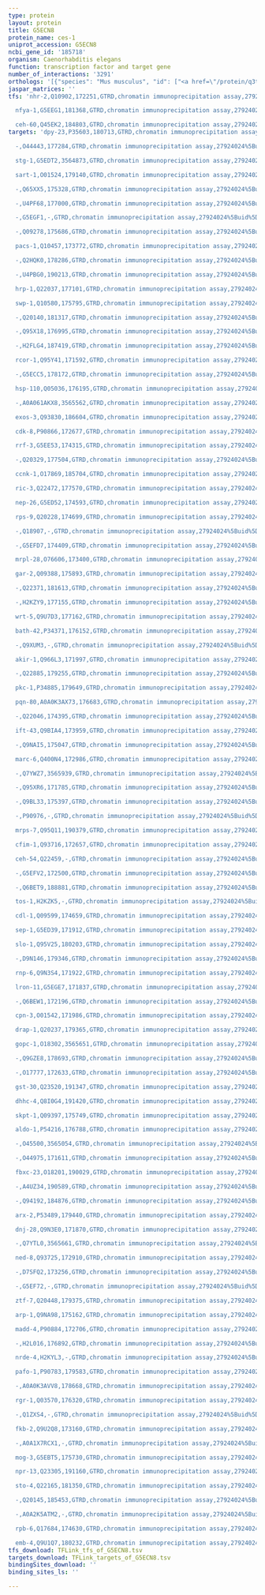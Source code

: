 ```yaml
---
type: protein
layout: protein
title: G5ECN8
protein_name: ces-1
uniprot_accession: G5ECN8
ncbi_gene_id: '185718'
organism: Caenorhabditis elegans
function: transcription factor and target gene
number_of_interactions: '3291'
orthologs: '[{"species": "Mus musculus", "id": ["<a href=\"/protein/q3txz1\">Q3TXZ1</a>"]}, {"species": "Danio rerio", "id": ["<a href=\"/protein/a0a0g2kc95\">A0A0G2KC95</a>"]}]'
jaspar_matrices: ''
tfs: 'nhr-2,Q10902,172251,GTRD,chromatin immunoprecipitation assay,27924024%5Buid%5D,No

  nfya-1,G5EEG1,181368,GTRD,chromatin immunoprecipitation assay,27924024%5Buid%5D,No

  ceh-60,Q45EK2,184803,GTRD,chromatin immunoprecipitation assay,27924024%5Buid%5D,No'
targets: 'dpy-23,P35603,180713,GTRD,chromatin immunoprecipitation assay,27924024%5Buid%5D,No

  -,O44443,177284,GTRD,chromatin immunoprecipitation assay,27924024%5Buid%5D,No

  stg-1,G5EDT2,3564873,GTRD,chromatin immunoprecipitation assay,27924024%5Buid%5D,No

  sart-1,O01524,179140,GTRD,chromatin immunoprecipitation assay,27924024%5Buid%5D,No

  -,Q65XX5,175328,GTRD,chromatin immunoprecipitation assay,27924024%5Buid%5D,No

  -,U4PF68,177000,GTRD,chromatin immunoprecipitation assay,27924024%5Buid%5D,No

  -,G5EGF1,-,GTRD,chromatin immunoprecipitation assay,27924024%5Buid%5D,No

  -,Q09278,175686,GTRD,chromatin immunoprecipitation assay,27924024%5Buid%5D,No

  pacs-1,Q10457,173772,GTRD,chromatin immunoprecipitation assay,27924024%5Buid%5D,No

  -,Q2HQK0,178286,GTRD,chromatin immunoprecipitation assay,27924024%5Buid%5D,No

  -,U4PBG0,190213,GTRD,chromatin immunoprecipitation assay,27924024%5Buid%5D,No

  hrp-1,Q22037,177101,GTRD,chromatin immunoprecipitation assay,27924024%5Buid%5D,No

  swp-1,Q10580,175795,GTRD,chromatin immunoprecipitation assay,27924024%5Buid%5D,No

  -,Q20140,181317,GTRD,chromatin immunoprecipitation assay,27924024%5Buid%5D,No

  -,Q95X18,176995,GTRD,chromatin immunoprecipitation assay,27924024%5Buid%5D,No

  -,H2FLG4,187419,GTRD,chromatin immunoprecipitation assay,27924024%5Buid%5D,No

  rcor-1,Q95Y41,171592,GTRD,chromatin immunoprecipitation assay,27924024%5Buid%5D,No

  -,G5ECC5,178172,GTRD,chromatin immunoprecipitation assay,27924024%5Buid%5D,No

  hsp-110,Q05036,176195,GTRD,chromatin immunoprecipitation assay,27924024%5Buid%5D,No

  -,A0A061AKX8,3565562,GTRD,chromatin immunoprecipitation assay,27924024%5Buid%5D,No

  exos-3,Q93830,186604,GTRD,chromatin immunoprecipitation assay,27924024%5Buid%5D,No

  cdk-8,P90866,172677,GTRD,chromatin immunoprecipitation assay,27924024%5Buid%5D,No

  rrf-3,G5EE53,174315,GTRD,chromatin immunoprecipitation assay,27924024%5Buid%5D,No

  -,Q20329,177504,GTRD,chromatin immunoprecipitation assay,27924024%5Buid%5D,No

  ccnk-1,O17869,185704,GTRD,chromatin immunoprecipitation assay,27924024%5Buid%5D,No

  ric-3,Q22472,177570,GTRD,chromatin immunoprecipitation assay,27924024%5Buid%5D,No

  nep-26,G5ED52,174593,GTRD,chromatin immunoprecipitation assay,27924024%5Buid%5D,No

  rps-9,Q20228,174699,GTRD,chromatin immunoprecipitation assay,27924024%5Buid%5D,No

  -,Q18907,-,GTRD,chromatin immunoprecipitation assay,27924024%5Buid%5D,No

  -,G5EFD7,174409,GTRD,chromatin immunoprecipitation assay,27924024%5Buid%5D,No

  mrpl-28,O76606,173400,GTRD,chromatin immunoprecipitation assay,27924024%5Buid%5D,No

  gar-2,Q09388,175893,GTRD,chromatin immunoprecipitation assay,27924024%5Buid%5D,No

  -,Q22371,181613,GTRD,chromatin immunoprecipitation assay,27924024%5Buid%5D,No

  -,H2KZY9,177155,GTRD,chromatin immunoprecipitation assay,27924024%5Buid%5D,No

  wrt-5,Q9U7D3,177162,GTRD,chromatin immunoprecipitation assay,27924024%5Buid%5D,No

  bath-42,P34371,176152,GTRD,chromatin immunoprecipitation assay,27924024%5Buid%5D,No

  -,Q9XUM3,-,GTRD,chromatin immunoprecipitation assay,27924024%5Buid%5D,No

  akir-1,Q966L3,171997,GTRD,chromatin immunoprecipitation assay,27924024%5Buid%5D,No

  -,Q22885,179255,GTRD,chromatin immunoprecipitation assay,27924024%5Buid%5D,No

  pkc-1,P34885,179649,GTRD,chromatin immunoprecipitation assay,27924024%5Buid%5D,No

  pqn-80,A0A0K3AX73,176683,GTRD,chromatin immunoprecipitation assay,27924024%5Buid%5D,No

  -,Q22046,174395,GTRD,chromatin immunoprecipitation assay,27924024%5Buid%5D,No

  ift-43,Q9BIA4,173959,GTRD,chromatin immunoprecipitation assay,27924024%5Buid%5D,No

  -,Q9NAI5,175047,GTRD,chromatin immunoprecipitation assay,27924024%5Buid%5D,No

  marc-6,Q400N4,172986,GTRD,chromatin immunoprecipitation assay,27924024%5Buid%5D,No

  -,Q7YWZ7,3565939,GTRD,chromatin immunoprecipitation assay,27924024%5Buid%5D,No

  -,Q95XR6,171785,GTRD,chromatin immunoprecipitation assay,27924024%5Buid%5D,No

  -,Q9BL33,175397,GTRD,chromatin immunoprecipitation assay,27924024%5Buid%5D,No

  -,P90976,-,GTRD,chromatin immunoprecipitation assay,27924024%5Buid%5D,No

  mrps-7,Q95Q11,190379,GTRD,chromatin immunoprecipitation assay,27924024%5Buid%5D,No

  cfim-1,Q93716,172657,GTRD,chromatin immunoprecipitation assay,27924024%5Buid%5D,No

  ceh-54,Q22459,-,GTRD,chromatin immunoprecipitation assay,27924024%5Buid%5D,No

  -,G5EFV2,172500,GTRD,chromatin immunoprecipitation assay,27924024%5Buid%5D,No

  -,Q6BET9,188881,GTRD,chromatin immunoprecipitation assay,27924024%5Buid%5D,No

  tos-1,H2KZK5,-,GTRD,chromatin immunoprecipitation assay,27924024%5Buid%5D,No

  cdl-1,Q09599,174659,GTRD,chromatin immunoprecipitation assay,27924024%5Buid%5D,No

  sep-1,G5ED39,171912,GTRD,chromatin immunoprecipitation assay,27924024%5Buid%5D,No

  slo-1,Q95V25,180203,GTRD,chromatin immunoprecipitation assay,27924024%5Buid%5D,No

  -,D9N146,179346,GTRD,chromatin immunoprecipitation assay,27924024%5Buid%5D,No

  rnp-6,Q9N3S4,171922,GTRD,chromatin immunoprecipitation assay,27924024%5Buid%5D,No

  lron-11,G5EGE7,171837,GTRD,chromatin immunoprecipitation assay,27924024%5Buid%5D,No

  -,Q6BEW1,172196,GTRD,chromatin immunoprecipitation assay,27924024%5Buid%5D,No

  cpn-3,O01542,171986,GTRD,chromatin immunoprecipitation assay,27924024%5Buid%5D,No

  drap-1,Q20237,179365,GTRD,chromatin immunoprecipitation assay,27924024%5Buid%5D,No

  gopc-1,O18302,3565651,GTRD,chromatin immunoprecipitation assay,27924024%5Buid%5D,No

  -,Q9GZE8,178693,GTRD,chromatin immunoprecipitation assay,27924024%5Buid%5D,No

  -,O17777,172633,GTRD,chromatin immunoprecipitation assay,27924024%5Buid%5D,No

  gst-30,Q23520,191347,GTRD,chromatin immunoprecipitation assay,27924024%5Buid%5D,No

  dhhc-4,Q8I0G4,191420,GTRD,chromatin immunoprecipitation assay,27924024%5Buid%5D,No

  skpt-1,Q09397,175749,GTRD,chromatin immunoprecipitation assay,27924024%5Buid%5D,No

  aldo-1,P54216,176788,GTRD,chromatin immunoprecipitation assay,27924024%5Buid%5D,No

  -,O45500,3565054,GTRD,chromatin immunoprecipitation assay,27924024%5Buid%5D,No

  -,O44975,171611,GTRD,chromatin immunoprecipitation assay,27924024%5Buid%5D,No

  fbxc-23,O18201,190029,GTRD,chromatin immunoprecipitation assay,27924024%5Buid%5D,No

  -,A4UZ34,190589,GTRD,chromatin immunoprecipitation assay,27924024%5Buid%5D,No

  -,Q94192,184876,GTRD,chromatin immunoprecipitation assay,27924024%5Buid%5D,No

  arx-2,P53489,179440,GTRD,chromatin immunoprecipitation assay,27924024%5Buid%5D,No

  dnj-28,Q9N3E0,171870,GTRD,chromatin immunoprecipitation assay,27924024%5Buid%5D,No

  -,Q7YTL0,3565661,GTRD,chromatin immunoprecipitation assay,27924024%5Buid%5D,No

  ned-8,Q93725,172910,GTRD,chromatin immunoprecipitation assay,27924024%5Buid%5D,No

  -,D7SFQ2,173256,GTRD,chromatin immunoprecipitation assay,27924024%5Buid%5D,No

  -,G5EF72,-,GTRD,chromatin immunoprecipitation assay,27924024%5Buid%5D,No

  ztf-7,Q20448,179375,GTRD,chromatin immunoprecipitation assay,27924024%5Buid%5D,No

  arp-1,Q9NA98,175162,GTRD,chromatin immunoprecipitation assay,27924024%5Buid%5D,No

  madd-4,P90884,172706,GTRD,chromatin immunoprecipitation assay,27924024%5Buid%5D,No

  -,H2L016,176892,GTRD,chromatin immunoprecipitation assay,27924024%5Buid%5D,No

  nrde-4,H2KYL3,-,GTRD,chromatin immunoprecipitation assay,27924024%5Buid%5D,No

  pafo-1,P90783,179583,GTRD,chromatin immunoprecipitation assay,27924024%5Buid%5D,No

  -,A0A0K3AVV8,178668,GTRD,chromatin immunoprecipitation assay,27924024%5Buid%5D,No

  rgr-1,Q03570,176320,GTRD,chromatin immunoprecipitation assay,27924024%5Buid%5D,No

  -,Q1ZXS4,-,GTRD,chromatin immunoprecipitation assay,27924024%5Buid%5D,No

  fkb-2,Q9U2Q8,173160,GTRD,chromatin immunoprecipitation assay,27924024%5Buid%5D,No

  -,A0A1X7RCX1,-,GTRD,chromatin immunoprecipitation assay,27924024%5Buid%5D,No

  mog-3,G5EBT5,175730,GTRD,chromatin immunoprecipitation assay,27924024%5Buid%5D,No

  npr-13,Q23305,191160,GTRD,chromatin immunoprecipitation assay,27924024%5Buid%5D,No

  sto-4,Q22165,181350,GTRD,chromatin immunoprecipitation assay,27924024%5Buid%5D,No

  -,Q20145,185453,GTRD,chromatin immunoprecipitation assay,27924024%5Buid%5D,No

  -,A0A2K5ATM2,-,GTRD,chromatin immunoprecipitation assay,27924024%5Buid%5D,No

  rpb-6,Q17684,174630,GTRD,chromatin immunoprecipitation assay,27924024%5Buid%5D,No

  emb-4,Q9U1Q7,180232,GTRD,chromatin immunoprecipitation assay,27924024%5Buid%5D,No'
tfs_download: TFLink_tfs_of_G5ECN8.tsv
targets_download: TFLink_targets_of_G5ECN8.tsv
bindingSites_download: ''
binding_sites_ls: ''

---
```

